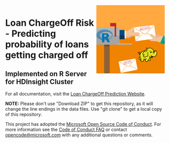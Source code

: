 <img src="./../Resources/Images/hdi.jpg" align="right">

# Loan ChargeOff Risk - Predicting probability of loans getting charged off
## Implemented on R Server for HDInsight Cluster

For all documentation, visit the [Loan ChargeOff Prediction Website](https://microsoft.github.io/r-server-loan-chargeoff).

**NOTE:** Please don't use "Download ZIP" to get this repository, as it will change the line endings in the data files. Use "git clone" to get a local copy of this repository. 
 
This project has adopted the [Microsoft Open Source Code of Conduct](https://opensource.microsoft.com/codeofconduct/). For more information see the [Code of Conduct FAQ](https://opensource.microsoft.com/codeofconduct/faq/) or contact [opencode@microsoft.com](mailto:opencode@microsoft.com) with any additional questions or comments.
